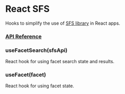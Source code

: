 # React SFS
Hooks to simplify the use of [SFS library](https://www.npmjs.com/package/sfs-api) in React apps.

### [API Reference](https://bouredan.github.io/react-sfs)

### useFacetSearch(sfsApi)
React hook for using facet search state and results.

### useFacet(facet)
React hook for using facet state.
